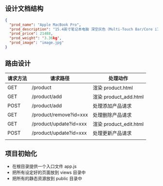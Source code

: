 ## 设计文档结构

```json
{
  "prod_name": "Apple MacBook Pro",
  "prod_description": "15.4英寸笔记本电脑 深空灰色（Multi-Touch Bar/Core i7/16GB/512GB MLH42CH/A）",
  "prod_price": 21488,
  "prod_weight": '3.36kg',
  "prod_image": "image.jpg"
}
```

## 路由设计

| 请求方法 |        请求路径        |        处理动作        |
|----------|------------------------|------------------------|
| GET      | /product               | 渲染 product.html      |
| GET      | /product/add           | 渲染 product_add.html  |
| POST     | /product/add           | 处理添加产品请求       |
| GET      | /product/remove?id=xxx | 处理删除产品请求       |
| GET      | /product/update?id=xxx | 渲染 product_edit.html |
| POST     | /product/update?id=xxx | 处理更新产品请求       |
|          |                        |                        |

## 项目初始化

- 在根目录提供一个入口文件 app.js
- 把所有设定好的页面放到 views 目录中
- 把所有的静态资源放到 public 目录中
